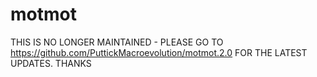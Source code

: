 motmot
======
THIS IS NO LONGER MAINTAINED - PLEASE GO TO https://github.com/PuttickMacroevolution/motmot.2.0 FOR THE LATEST UPDATES. THANKS
